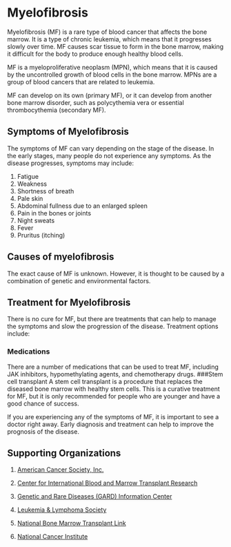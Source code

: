 # Myelofibrosis

Myelofibrosis (MF) is a rare type of blood cancer that affects the bone marrow. It is a type of chronic leukemia, which means that it progresses slowly over time. MF causes scar tissue to form in the bone marrow, making it difficult for the body to produce enough healthy blood cells.

MF is a myeloproliferative neoplasm (MPN), which means that it is caused by the uncontrolled growth of blood cells in the bone marrow. MPNs are a group of blood cancers that are related to leukemia.

MF can develop on its own (primary MF), or it can develop from another bone marrow disorder, such as polycythemia vera or essential thrombocythemia (secondary MF).

## Symptoms of Myelofibrosis

The symptoms of MF can vary depending on the stage of the disease. In the early stages, many people do not experience any symptoms. As the disease progresses, symptoms may include:

1. Fatigue
2. Weakness
3. Shortness of breath
4. Pale skin
5. Abdominal fullness due to an enlarged spleen
6. Pain in the bones or joints
7. Night sweats
8. Fever
9. Pruritus (itching)
    
## Causes of myelofibrosis

The exact cause of MF is unknown. However, it is thought to be caused by a combination of genetic and environmental factors.

## Treatment for Myelofibrosis

There is no cure for MF, but there are treatments that can help to manage the symptoms and slow the progression of the disease. Treatment options include:

### Medications
There are a number of medications that can be used to treat MF, including JAK inhibitors, hypomethylating agents, and chemotherapy drugs.
###Stem cell transplant
A stem cell transplant is a procedure that replaces the diseased bone marrow with healthy stem cells. This is a curative treatment for MF, but it is only recommended for people who are younger and have a good chance of success.

If you are experiencing any of the symptoms of MF, it is important to see a doctor right away. Early diagnosis and treatment can help to improve the prognosis of the disease.

## Supporting Organizations
1. [American Cancer Society, Inc.](http://www.cancer.org)
2. [Center for International Blood and Marrow Transplant Research](http://www.cibmtr.org/)




3. [Genetic and Rare Diseases (GARD) Information Center](http://rarediseases.info.nih.gov/GARD/)
4. [Leukemia & Lymphoma Society](http://www.LLS.org)
5. [National Bone Marrow Transplant Link](http://www.nbmtlink.org)
6. [National Cancer Institute](http://www.cancer.gov)
